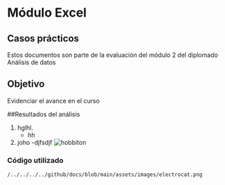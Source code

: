 # Módulo Excel

## Casos prácticos
Estos documentos son parte de la evaluación del módulo 2 del diplomado Análisis de datos

## Objetivo
Evidenciar el avance en el curso

##Resultados del análisis
1. hglhl.
   - hh
2. joho
   -djfsdjf
![hobbiton](https://github.com/user-attachments/assets/134f99e5-ed80-4dcf-8bd9-38f3a15dc3c0)

### Código utilizado
``` /../../../../github/docs/blob/main/assets/images/electrocat.png ```
